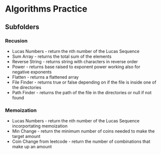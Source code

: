 # Algorithms Practice

## Subfolders

### Recusion 
* Lucas Numbers - return the nth number of the Lucas Sequence
* Sum Array - returns the total sum of the elements
* Reverse String - returns string with characters in reverse order
* Power - returns base raised to exponent power working also for negative exponents
* Flatten - returns a flattened array
* File Finder - returns true or false depending on if the file is inside one of the directories
* Path Finder - returns the path of the file in the directories or null if not found

### Memoization
* Lucas Numbers - return the nth number of the Lucas Sequence incorportating memoization
* Min Change - return the minimum number of coins needed to make the target amount
* Coin Change from leetcode - return the number of combinations that make up an amount
